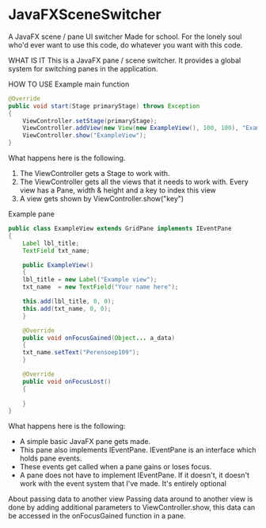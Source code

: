 # JavaFXSceneSwitcher

A JavaFX scene / pane UI switcher
Made for school.
For the lonely soul who'd ever want to use this code, do whatever you want with this code.

WHAT IS IT
This is a JavaFX pane / scene switcher.
It provides a global system for switching panes in the application. 

HOW TO USE
Example main function
```java
@Override
public void start(Stage primaryStage) throws Exception
{
	ViewController.setStage(primaryStage);
	ViewController.addView(new View(new ExampleView(), 100, 100), "ExampleView");
	ViewController.show("ExampleView");
}
```

What happens here is the following.
1. The ViewController gets a Stage to work with.
2. The ViewController gets all the views that it needs to work with.
	Every view has a Pane, width & height and a key to index this view
3. A view gets shown by ViewController.show("key")

Example pane
```java
public class ExampleView extends GridPane implements IEventPane
{
    Label lbl_title;
    TextField txt_name;

    public ExampleView()
    {
	lbl_title = new Label("Example view");
	txt_name  = new TextField("Your name here");

	this.add(lbl_title, 0, 0);
	this.add(txt_name, 0, 0);
    }

    @Override
    public void onFocusGained(Object... a_data)
    {
	txt_name.setText("Perensoep109");
    }

    @Override
    public void onFocusLost()
    {
		
    }
}
```

What happens here is the following:
* A simple basic JavaFX pane gets made.
* This pane also implements IEventPane. IEventPane is an interface which holds pane events.
* These events get called when a pane gains or loses focus.
* A pane does not have to implement IEventPane. If it doesn't, it doesn't work with the event system that I've made. It's entirely optional

About passing data to another view
Passing data around to another view is done by adding additional parameters to ViewController.show, this data can be accessed in the onFocusGained function in a pane.
